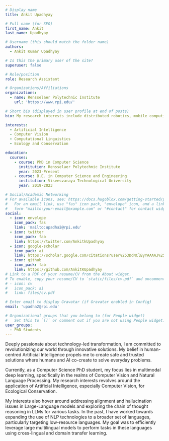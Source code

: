 ```yaml
---
# Display name
title: Ankit Upadhyay

# Full name (for SEO)
first_name: Ankit
last_name: Upadhyay

# Username (this should match the folder name)
authors:
  - Ankit Kumar Upadhyay

# Is this the primary user of the site?
superuser: false

# Role/position
role: Research Assistant

# Organizations/Affiliations
organizations:
  - name: Rensselaer Polytechnic Institute
    url: 'https://www.rpi.edu/'

# Short bio (displayed in user profile at end of posts)
bio: My research interests include distributed robotics, mobile computing and programmable matter.

interests:
  - Artificial Intelligence
  - Computer Vision
  - Computational Linguistics
  - Ecology and Conservation

education:
  courses:
    - course: PhD in Computer Science
      institution: Rensselaer Polytechnic Institute
      year: 2023-Present
    - course: B.E. in Computer Science and Engineering
      institution: Visvesvaraya Technological University
      year: 2019-2023

# Social/Academic Networking
# For available icons, see: https://docs.hugoblox.com/getting-started/page-builder/#icons
#   For an email link, use "fas" icon pack, "envelope" icon, and a link in the
#   form "mailto:your-email@example.com" or "#contact" for contact widget.
social:
  - icon: envelope
    icon_pack: fas
    link: 'mailto:upadha2@rpi.edu'
  - icon: twitter
    icon_pack: fab
    link: https://twitter.com/AnkitkUpadhyay
  - icon: google-scholar
    icon_pack: ai
    link: https://scholar.google.com/citations?user%253DdNClByYAAAAJ%2526hl%253Den
  - icon: github
    icon_pack: fab
    link: https://github.com/AnkitKUpadhyay
# Link to a PDF of your resume/CV from the About widget.
# To enable, copy your resume/CV to `static/files/cv.pdf` and uncomment the lines below.
# - icon: cv
#   icon_pack: ai
#   link: files/cv.pdf

# Enter email to display Gravatar (if Gravatar enabled in Config)
email: 'upadha2@rpi.edu'

# Organizational groups that you belong to (for People widget)
#   Set this to `[]` or comment out if you are not using People widget.
user_groups:
  - PhD Students
---
```


Deeply passionate about technology-led transformation, I am committed to revolutionizing our world through innovative solutions. My belief in human-centred Artificial Intelligence propels me to create safe and trusted solutions where humans and AI co-create to solve everyday problems.

Currently, as a Computer Science PhD student, my focus lies in multimodal deep learning, specifically in the realms of Computer Vision and Natural Language Processing. My research interests revolves around the application of Artificial Intelligence, especially Computer Vision, for Ecological Conservation. 

My interests also hover around addressing alignment and hallucination issues in Large-Language models and exploring the chain of thought reasoning in LLMs for various tasks. In the past, I have worked towards expanding the use of NLP technologies to a broader set of languages, particularly targeting low-resource languages. My goal was to efficiently leverage large multilingual models to perform tasks in these languages using cross-lingual and domain transfer learning.
